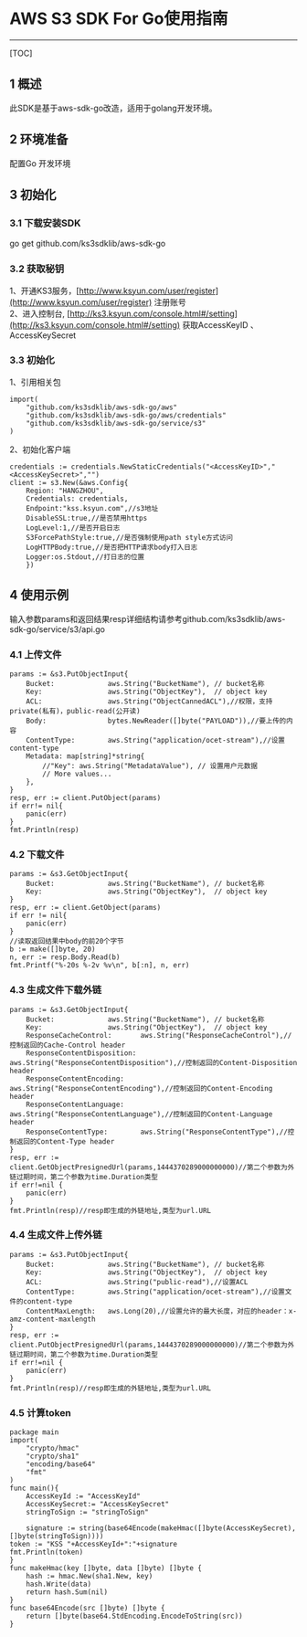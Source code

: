 # AWS S3 SDK For Go使用指南 
---

[TOC]

## 1 概述
此SDK是基于aws-sdk-go改造，适用于golang开发环境。

## 2 环境准备
配置Go 开发环境  

## 3 初始化
### 3.1 下载安装SDK
go get  github.com/ks3sdklib/aws-sdk-go
### 3.2 获取秘钥
1、开通KS3服务，[http://www.ksyun.com/user/register](http://www.ksyun.com/user/register) 注册账号  
2、进入控制台, [http://ks3.ksyun.com/console.html#/setting](http://ks3.ksyun.com/console.html#/setting) 获取AccessKeyID 、AccessKeySecret
### 3.3 初始化
1、引用相关包

	import(
		"github.com/ks3sdklib/aws-sdk-go/aws"
		"github.com/ks3sdklib/aws-sdk-go/aws/credentials"
		"github.com/ks3sdklib/aws-sdk-go/service/s3"
	)

2、初始化客户端

	credentials := credentials.NewStaticCredentials("<AccessKeyID>","<AccessKeySecret>","")
	client := s3.New(&aws.Config{
		Region: "HANGZHOU",
		Credentials: credentials,
		Endpoint:"kss.ksyun.com",//s3地址
		DisableSSL:true,//是否禁用https
		LogLevel:1,//是否开启日志
		S3ForcePathStyle:true,//是否强制使用path style方式访问
		LogHTTPBody:true,//是否把HTTP请求body打入日志
		Logger:os.Stdout,//打日志的位置
		})
## 4 使用示例
输入参数params和返回结果resp详细结构请参考github.com/ks3sdklib/aws-sdk-go/service/s3/api.go  
### 4.1 上传文件

	params := &s3.PutObjectInput{
		Bucket:             aws.String("BucketName"), // bucket名称
		Key:                aws.String("ObjectKey"),  // object key
		ACL:                aws.String("ObjectCannedACL"),//权限，支持private(私有)，public-read(公开读)
		Body:               bytes.NewReader([]byte("PAYLOAD")),//要上传的内容
		ContentType:        aws.String("application/ocet-stream"),//设置content-type
		Metadata: map[string]*string{
			//"Key": aws.String("MetadataValue"), // 设置用户元数据
			// More values...
		},
	}
	resp, err := client.PutObject(params)
	if err!= nil{
		panic(err)
	}
	fmt.Println(resp)

### 4.2 下载文件

	params := &s3.GetObjectInput{
		Bucket:             aws.String("BucketName"), // bucket名称
		Key:                aws.String("ObjectKey"),  // object key
	}
	resp, err := client.GetObject(params)
	if err != nil{
		panic(err)
	}
	//读取返回结果中body的前20个字节
	b := make([]byte, 20)
	n, err := resp.Body.Read(b)
	fmt.Printf("%-20s %-2v %v\n", b[:n], n, err)

###  4.3 生成文件下载外链

	params := &s3.GetObjectInput{
		Bucket:             aws.String("BucketName"), // bucket名称
		Key:                aws.String("ObjectKey"),  // object key
		ResponseCacheControl:       aws.String("ResponseCacheControl"),//控制返回的Cache-Control header
		ResponseContentDisposition: aws.String("ResponseContentDisposition"),//控制返回的Content-Disposition header
		ResponseContentEncoding:    aws.String("ResponseContentEncoding"),//控制返回的Content-Encoding header
		ResponseContentLanguage:    aws.String("ResponseContentLanguage"),//控制返回的Content-Language header
		ResponseContentType:        aws.String("ResponseContentType"),//控制返回的Content-Type header
	}
	resp, err := client.GetObjectPresignedUrl(params,1444370289000000000)//第二个参数为外链过期时间，第二个参数为time.Duration类型
	if err!=nil {
		panic(err)
	}
	fmt.Println(resp)//resp即生成的外链地址,类型为url.URL
### 4.4 生成文件上传外链

	params := &s3.PutObjectInput{
		Bucket:             aws.String("BucketName"), // bucket名称
		Key:                aws.String("ObjectKey"),  // object key
		ACL:				aws.String("public-read"),//设置ACL
		ContentType:        aws.String("application/ocet-stream"),//设置文件的content-type
		ContentMaxLength:	aws.Long(20),//设置允许的最大长度，对应的header：x-amz-content-maxlength
	}
	resp, err := client.PutObjectPresignedUrl(params,1444370289000000000)//第二个参数为外链过期时间，第二个参数为time.Duration类型
	if err!=nil {
		panic(err)
	}
	fmt.Println(resp)//resp即生成的外链地址,类型为url.URL

### 4.5 计算token

	package main
	import(
		"crypto/hmac"
		"crypto/sha1"
		"encoding/base64"
		"fmt"
	)
	func main(){
		AccessKeyId := "AccessKeyId"
		AccessKeySecret:= "AccessKeySecret"
		stringToSign := "stringToSign"

		signature := string(base64Encode(makeHmac([]byte(AccessKeySecret), []byte(stringToSign))))
	token := "KSS "+AccessKeyId+":"+signature
	fmt.Println(token)
	}
	func makeHmac(key []byte, data []byte) []byte {
		hash := hmac.New(sha1.New, key)
		hash.Write(data)
		return hash.Sum(nil)
	}	
	func base64Encode(src []byte) []byte {  
	    return []byte(base64.StdEncoding.EncodeToString(src))  
	} 